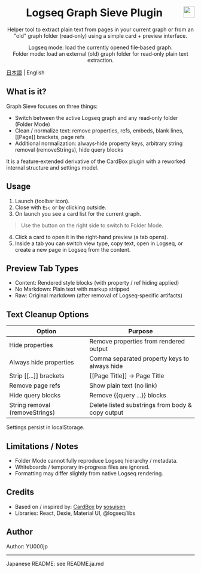 <div align="center">

# Logseq Graph Sieve Plugin <a href="https://www.buymeacoffee.com/hidekaz"><img align="right" src="https://cdn.buymeacoffee.com/buttons/v2/default-yellow.png" height="30" /></a>

Helper tool to extract plain text from pages in your current graph or from an "old" graph folder (read‑only) using a simple card + preview interface.

Logseq mode: load the currently opened file‑based graph.  
Folder mode: load an external (old) graph folder for read‑only plain text extraction.

</div>

[日本語](./README.ja.md) | English

## What is it?
Graph Sieve focuses on three things:

- Switch between the active Logseq graph and any read‑only folder (Folder Mode)
- Clean / normalize text: remove properties, refs, embeds, blank lines, [[Page]] brackets, page refs
- Additional normalization: always‑hide property keys, arbitrary string removal (removeStrings), hide query blocks

It is a feature‑extended derivative of the CardBox plugin with a reworked internal structure and settings model.

## Usage
1. Launch (toolbar icon).
2. Close with `Esc` or by clicking outside.
3. On launch you see a card list for the current graph.  
  > Use the button on the right side to switch to Folder Mode.
4. Click a card to open it in the right‑hand preview (a tab opens).
5. Inside a tab you can switch view type, copy text, open in Logseq, or create a new page in Logseq from the content.

## Preview Tab Types
- Content: Rendered style blocks (with property / ref hiding applied)
- No Markdown: Plain text with markup stripped
- Raw: Original markdown (after removal of Logseq‑specific artifacts)

## Text Cleanup Options
| Option | Purpose |
|--------|---------|
| Hide properties | Remove properties from rendered output |
| Always hide properties | Comma separated property keys to always hide |
| Strip [[...]] brackets | [[Page Title]] → Page Title |
| Remove page refs | Show plain text (no link) |
| Hide query blocks | Remove {{query ...}} blocks |
| String removal (removeStrings) | Delete listed substrings from body & copy output |

Settings persist in localStorage.

## Limitations / Notes
- Folder Mode cannot fully reproduce Logseq hierarchy / metadata.
- Whiteboards / temporary in‑progress files are ignored.
- Formatting may differ slightly from native Logseq rendering.

## Credits
- Based on / inspired by: [CardBox](https://github.com/sosuisen/logseq-cardbox) by [sosuisen](https://github.com/sosuisen)
- Libraries: React, Dexie, Material UI, @logseq/libs

## Author
Author: YU000jp

---
Japanese README: see README.ja.md
